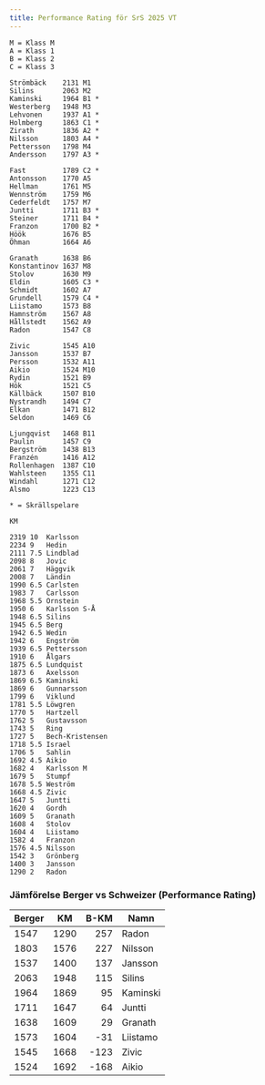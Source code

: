 ```yaml
---
title: Performance Rating för SrS 2025 VT
---
```

```
M = Klass M
A = Klass 1
B = Klass 2
C = Klass 3

Strömbäck    2131 M1
Silins       2063 M2
Kaminski     1964 B1 *
Westerberg   1948 M3
Lehvonen     1937 A1 *
Holmberg     1863 C1 * 
Zirath       1836 A2 *
Nilsson      1803 A4 *
Pettersson   1798 M4
Andersson    1797 A3 *

Fast         1789 C2 *
Antonsson    1770 A5
Hellman      1761 M5
Wennström    1759 M6
Cederfeldt   1757 M7
Juntti       1711 B3 *
Steiner      1711 B4 * 
Franzon      1700 B2 *
Höök         1676 B5
Öhman        1664 A6

Granath      1638 B6
Konstantinov 1637 M8
Stolov       1630 M9
Eldin        1605 C3 *
Schmidt      1602 A7
Grundell     1579 C4 *
Liistamo     1573 B8
Hamnström    1567 A8
Hållstedt    1562 A9
Radon        1547 C8

Zivic        1545 A10
Jansson      1537 B7
Persson      1532 A11
Aikio        1524 M10
Rydin        1521 B9
Hök          1521 C5
Källbäck     1507 B10
Nystrandh    1494 C7
Elkan        1471 B12
Seldon       1469 C6

Ljungqvist   1468 B11
Paulin       1457 C9
Bergström    1438 B13
Franzén      1416 A12
Rollenhagen  1387 C10
Wahlsteen    1355 C11
Windahl      1271 C12
Alsmo        1223 C13

* = Skrällspelare

KM

2319 10  Karlsson 
2234 9   Hedin
2111 7.5 Lindblad
2098 8   Jovic
2061 7   Häggvik
2008 7   Ländin
1990 6.5 Carlsten
1983 7   Carlsson
1968 5.5 Ornstein
1950 6   Karlsson S-Å
1948 6.5 Silins
1945 6.5 Berg
1942 6.5 Wedin
1942 6   Engström
1939 6.5 Pettersson
1910 6   Ålgars
1875 6.5 Lundquist
1873 6   Axelsson
1869 6.5 Kaminski
1869 6   Gunnarsson
1799 6   Viklund
1781 5.5 Löwgren
1770 5   Hartzell
1762 5   Gustavsson
1743 5   Ring
1727 5   Bech-Kristensen
1718 5.5 Israel
1706 5   Sahlin
1692 4.5 Aikio
1682 4   Karlsson M
1679 5   Stumpf
1678 5.5 Weström
1668 4.5 Zivic
1647 5   Juntti
1620 4   Gordh
1609 5   Granath
1608 4   Stolov
1604 4   Liistamo
1582 4   Franzon
1576 4.5 Nilsson
1542 3   Grönberg
1400 3   Jansson
1290 2   Radon

```

### Jämförelse Berger vs Schweizer (Performance Rating)

|Berger|KM|B-KM|Namn|
|-|-|-:|-|
|1547| 1290|  257| Radon|
|1803| 1576|  227| Nilsson|
|1537| 1400|  137| Jansson|
|2063| 1948|  115| Silins|
|1964| 1869|   95| Kaminski| 
|1711| 1647|   64| Juntti|
|1638| 1609|   29| Granath|
|1573| 1604|  -31| Liistamo|
|1545| 1668| -123| Zivic|
|1524| 1692| -168| Aikio|


